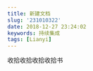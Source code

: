```yaml
---
title: 新建文档
slug: '231010322'
date: 2018-12-27 23:24:02
keywords: 持续集成
tags: [Lianyi]
---
```


收拾收拾收拾收拾书